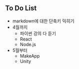 To Do List
---
- markdown에 대한 단축키 익히기
- 4월까지
  - 파이썬 강의 다 듣기
  - React
  - Node.js
- 5월부터
  - MakeApp
  - Unity
